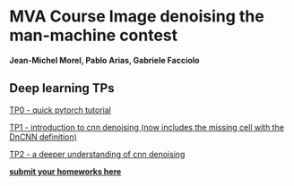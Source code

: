 # MVA Course Image denoising the man-machine contest 

**Jean-Michel Morel, Pablo Arias, Gabriele Facciolo**

## Deep learning TPs

[TP0 - quick pytorch tutorial](https://colab.research.google.com/drive/1n4r0GFizHqJDHQ0W4WwZMCoP1LLgMaBa)

[TP1 - introduction to cnn denoising (now includes the missing cell with the DnCNN definition)](https://colab.research.google.com/drive/1Sp4pETeaZU7dnnzheCxqw8LVGVn4g9TW)


[TP2 - a deeper understanding of cnn denoising](https://colab.research.google.com/drive/1eFXceVAw-_2rHqOiTYgpgz1Q2NRRYSEG) 

<!--

[TP3 - noise to noise](https://colab.research.google.com/drive/1ZAHaZJ2nsFVEDZD8B65he3SMSD0dmMei)

[TP4 - different denoising architectures](https://colab.research.google.com/drive/1ua-WDYpUsTdAyPOFlj7uFGh22ZKuLdDO) 

[TP4' - DIP: deep image prior](https://colab.research.google.com/drive/1jqacuFh4I34MEVFGcBjJaT7kyZGOO5VB)



-->

**[submit your homeworks here](https://docs.google.com/forms/d/e/1FAIpQLScQZ6QQvsdihV5NqNBeVe35Cg1MnvjFFNum7o-v8Ody6dhpVA/viewform)**

